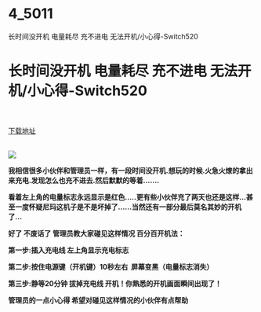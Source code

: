# 4_5011
长时间没开机 电量耗尽 充不进电 无法开机/小心得-Switch520
# 长时间没开机 电量耗尽 充不进电 无法开机/小心得-Switch520
 <br/></br>
[下载地址](https://www.switch520.cc/article/5011 "下载地址")
<br/></br>

<p><span><strong><img src="https://ae01.alicdn.com/kf/Ucbedcc558563482486beb5b8e88a27ddj.jpg"></strong></span></p>
<p><span><strong>我相信很多小伙伴和管理员一样，有一段时间没开机.想玩的时候.火急火燎的拿出来充电.发现怎么也充不进去.然后默默的等着…….</strong></span></p>
<p><span><strong>看着左上角的电量标志永远显示是红色…..更有些小伙伴充了两天也还是这样…甚至一度怀疑尼玛这机子是不是坏掉了……当然还有一部分最后莫名其妙的开机了…</strong></span></p>
<p><span><strong>好了 不废话了 管理员教大家碰见这样情况 百分百开机法：</strong></span></p>
<p><span><strong>第一步:插入充电线 左上角显示充电标志</strong></span></p>
<p><span><strong>第二步:按住电源键（开机键）10秒左右&nbsp; 屏幕变黑（电量标志消失）</strong></span></p>
<p><span><strong>第三步:静等20分钟 拔掉充电线 开机！你熟悉的开机画面瞬间出现了！</strong></span></p>
<p></p>
<p><span><strong>管理员的一点小心得 希望对碰见这样情况的小伙伴有点帮助</strong></span></p>
